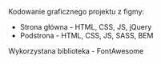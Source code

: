 Kodowanie graficznego projektu z figmy:
* Strona główna - HTML, CSS, JS, jQuery
* Podstrona - HTML, CSS, JS, SASS, BEM

Wykorzystana biblioteka - FontAwesome
